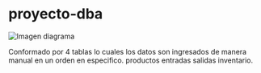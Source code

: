 # proyecto-dba
![Imagen diagrama](https://github.com/m4110n/proyecto-dba/assets/82191056/796cdd13-4815-4dac-9a0f-f3b8aac2a6ed)

Conformado por 4 tablas lo cuales los datos son ingresados de manera manual en un orden en especifico.
productos
entradas
salidas
inventario.
